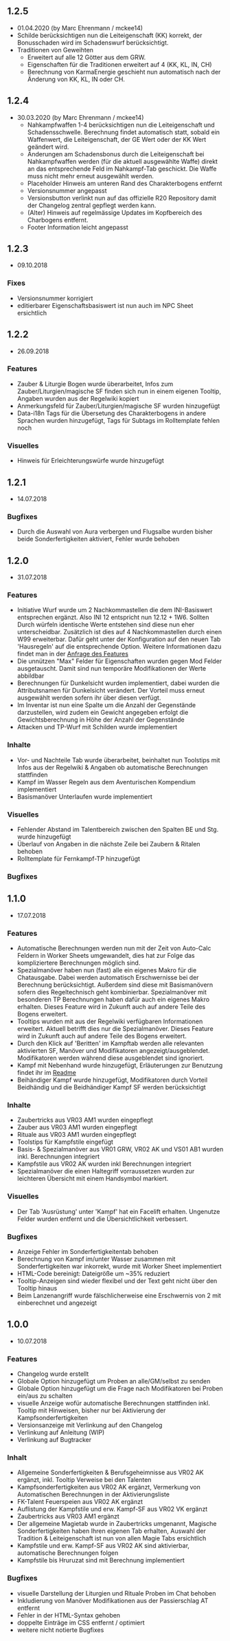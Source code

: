 ## 1.2.5
 - 01.04.2020 (by Marc Ehrenmann / mckee14)
  - Schilde berücksichtigen nun die Leiteigenschaft (KK) korrekt, der Bonusschaden wird im Schadenswurf berücksichtigt.
  - Traditionen von Geweihten 
    - Erweitert auf alle 12 Götter aus dem GRW.
    - Eigenschaften für die Traditionen erweitert auf 4 (KK, KL, IN, CH)
    - Berechnung von KarmaEnergie geschieht nun automatisch nach der Änderung von KK, KL, IN oder CH.

## 1.2.4
- 30.03.2020 (by Marc Ehrenmann / mckee14)
  - Nahkampfwaffen 1-4 berücksichtigen nun die Leiteigenschaft und Schadensschwelle. Berechnung findet automatisch statt, sobald ein Waffenwert, die Leiteigenschaft, der GE Wert oder der KK Wert geändert wird.
  - Änderungen am Schadensbonus durch die Leiteigenschaft bei Nahkampfwaffen werden (für die aktuell ausgewählte Waffe) direkt an das entsprechende Feld im Nahkampf-Tab geschickt. Die Waffe muss nicht mehr erneut ausgewählt werden.
  - Placeholder Hinweis am unteren Rand des Charakterbogens entfernt
  - Versionsnummer angepasst
  - Versionsbutton verlinkt nun auf das offizielle R20 Repository damit der Changelog zentral gepflegt werden kann.
  - (Alter) Hinweis auf regelmässige Updates im Kopfbereich des Charbogens entfernt.
  - Footer Information leicht angepasst


## 1.2.3
 - 09.10.2018

 ### Fixes
 - Versionsnummer korrigiert
 - editierbarer Eigenschaftsbasiswert ist nun auch im NPC Sheet ersichtlich


## 1.2.2
 - 26.09.2018

 ### Features
 - Zauber & Liturgie Bogen wurde überarbeitet, Infos zum Zauber/Liturgien/magische SF finden sich nun in einem eigenen Tooltip, Angaben wurden aus der Regelwiki kopiert
 - Anmerkungsfeld für Zauber/Liturgien/magische SF wurden hinzugefügt
 - Data-i18n Tags für die Übersetung des Charakterbogens in andere Sprachen wurden hinzugefügt, Tags für Subtags im Rolltemplate fehlen noch

 ### Visuelles
 - Hinweis für Erleichterungswürfe wurde hinzugefügt

## 1.2.1
 - 14.07.2018

 ### Bugfixes
 - Durch die Auswahl von Aura verbergen und Flugsalbe wurden bisher beide Sonderfertigkeiten aktiviert, Fehler wurde behoben 

## 1.2.0
 - 31.07.2018

 ### Features
 - Initiative Wurf wurde um 2 Nachkommastellen die dem INI-Basiswert entsprechen ergänzt. Also INI 12 entspricht nun 12.12 + 1W6. Sollten Durch würfeln identische Werte entstehen sind diese nun eher unterscheidbar. Zusätzlich ist dies auf 4 Nachkommastellen durch einen W99 erweiterbar. Dafür geht unter der Konfiguration auf den neuen Tab 'Hausregeln' auf die entsprechende Option. Weitere Informationen dazu findet man in der [Anfrage des Features](https://github.com/Meteox/roll20-character-sheets/issues/5)
 - Die unnützen "Max" Felder für Eigenschaften wurden gegen Mod Felder ausgetauscht. Damit sind nun temporäre Modifikationen der Werte abbildbar
 - Berechnungen für Dunkelsicht wurden implementiert, dabei wurden die Attributsnamen für Dunkelsicht verändert. Der Vorteil muss erneut ausgewählt werden sofern ihr über diesen verfügt.
 - Im Inventar ist nun eine Spalte um die Anzahl der Gegenstände darzustellen, wird zudem ein Gewicht angegeben erfolgt die Gewichtsberechnung in Höhe der Anzahl der Gegenstände
 - Attacken und TP-Wurf mit Schilden wurde implementiert

 ### Inhalte
 - Vor- und Nachteile Tab wurde überarbeitet, beinhaltet nun Toolstips mit Infos aus der Regelwiki & Angaben ob automatische Berechnungen stattfinden
 - Kampf im Wasser Regeln aus dem Aventurischen Kompendium implementiert
 - Basismanöver Unterlaufen wurde implementiert

 ### Visuelles
 - Fehlender Abstand im Talentbereich zwischen den Spalten BE und Stg. wurde hinzugefügt
 - Überlauf von Angaben in die nächste Zeile bei Zaubern & Ritalen behoben
 - Rolltemplate für Fernkampf-TP hinzugefügt

 ### Bugfixes


## 1.1.0
 - 17.07.2018

 ### Features
 - Automatische Berechnungen werden nun mit der Zeit von Auto-Calc Feldern in Worker Sheets umgewandelt, dies hat zur Folge das kompliziertere Berechnungen möglich sind.
 - Spezialmanöver haben nun (fast) alle ein eigenes Makro für die Chatausgabe. Dabei werden automatisch Erschwernisse bei der Berechnung berücksichtigt. Außerdem sind diese mit Basismanövern sofern dies Regeltechnisch geht kombinierbar. Spezialmanöver mit besonderen TP Berechnungen haben dafür auch ein eigenes Makro erhalten. Dieses Feature wird in Zukunft auch auf andere Teile des Bogens erweitert.
 - Tooltips wurden mit aus der Regelwiki verfügbaren Informationen erweitert. Aktuell betrifft dies nur die Spezialmanöver. Dieses Feature wird in Zukunft auch auf andere Teile des Bogens erweitert.
 - Durch den Klick auf 'Beritten' im Kampftab werden alle relevanten aktivierten SF, Manöver und Modifikatoren angezeigt/ausgeblendet. Modifikatoren werden während diese ausgeblendet sind ignoriert.
 - Kampf mit Nebenhand wurde hinzugefügt, Erläuterungen zur Benutzung findet ihr im [Readme](https://github.com/Meteox/roll20-character-sheets/blob/master/Das_Schwarze_Auge_5/readme.md)
 - Beihändiger Kampf wurde hinzugefügt, Modifikatoren durch Vorteil Beidhändig und die Beidhändiger Kampf SF werden berücksichtigt

 ### Inhalte
 - Zaubertricks aus VR03 AM1 wurden eingepflegt
 - Zauber aus VR03 AM1 wurden eingepflegt
 - Rituale aus VR03 AM1 wurden eingepflegt
 - Toolstips für Kampfstile eingefügt
 - Basis- & Spezialmanöver aus VR01 GRW, VR02 AK und VS01 AB1 wurden inkl. Berechnungen integriert
 - Kampfstile aus VR02 AK wurden inkl Berechnungen integriert
 - Spezialmanöver die einen Haltegriff vorraussetzen wurden zur leichteren Übersicht mit einem Handsymbol markiert.

 ### Visuelles
 - Der Tab 'Ausrüstung' unter 'Kampf' hat ein Facelift erhalten. Ungenutze Felder wurden entfernt und die Übersichtlichkeit verbessert.

 ### Bugfixes
 - Anzeige Fehler im Sonderfertigkeitentab behoben
 - Berechnung von Kampf im/unter Wasser zusammen mit Sonderfertigkeiten war inkorrekt, wurde mit Worker Sheet implementiert
 - HTML-Code bereinigt: Dateigröße um ~35% reduziert
 - Tooltip-Anzeigen sind wieder flexibel und der Text geht nicht über den Tooltip hinaus
 - Beim Lanzenangriff wurde fälschlicherweise eine Erschwernis von 2 mit einberechnet und angezeigt


## 1.0.0
 - 10.07.2018 
 
 ### Features 
 - Changelog wurde erstellt
 - Globale Option hinzugefügt um Proben an alle/GM/selbst zu senden 
 - Globale Option hinzugefügt um die Frage nach Modifikatoren bei Proben ein/aus zu schalten
 - visuelle Anzeige wofür automatische Berechnungen stattfinden inkl. Tooltip mit Hinweisen, bisher nur bei Aktivierung der Kampfsonderfertigkeiten
 - Versionsanzeige mit Verlinkung auf den Changelog
 - Verlinkung auf Anleitung (WIP)
 - Verlinkung auf Bugtracker
 
 ### Inhalt
 - Allgemeine Sonderfertigkeiten & Berufsgeheimnisse aus VR02 AK ergänzt, inkl. Tooltip Verweise bei den Talenten
 - Kampfsonderfertigkeiten aus VR02 AK ergänzt, Vermerkung von Automatischen Berechnungen in der Aktivierungsliste
 - FK-Talent Feuerspeien aus VR02 AK ergänzt
 - Auflistung der Kampfstile und erw. Kampf-SF aus VR02 VK ergänzt
 - Zaubertricks aus VR03 AM1 ergänzt
 - Der allgemeine Magietab wurde in Zaubertricks umgenannt, Magische Sonderfertigkeiten haben Ihren eigenen Tab erhalten, Auswahl der Tradition & Leiteigenschaft ist nun von allen Magie Tabs ersichtlich
 - Kampfstile und erw. Kampf-SF aus VR02 AK sind aktivierbar, automatische Berechnungen folgen
 - Kampfstile bis Hruruzat sind mit Berechnung implementiert

 ### Bugfixes 
 - visuelle Darstellung der Liturgien und Rituale Proben im Chat behoben 
 - Inkludierung von Manöver Modifikationen aus der Passierschlag AT entfernt
 - Fehler in der HTML-Syntax gehoben
 - doppelte Einträge im CSS entfernt / optimiert
 - weitere nicht notierte Bugfixes